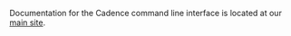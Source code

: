 Documentation for the Cadence command line interface is located at our [main site](https://cadenceworkflow.io/docs/cli/).


